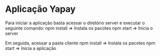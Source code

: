 # Aplicação Yapay
Para iniciar a aplicação basta acessar o diretório server e executar o seguinte comando:
    npm install => Instala os pacotes
    npm start => Inicia o server

Em seguida, acessar a pasta cliente
    npm install => Instala os pacotes
    npm start => Inicia a aplicação
